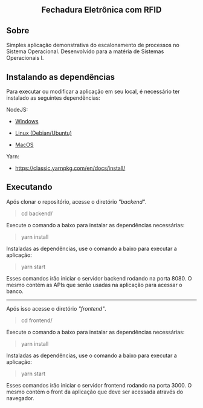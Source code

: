 <h2 align="center">Fechadura Eletrônica com RFID</h2>

## Sobre

Simples aplicação demonstrativa do escalonamento de processos no Sistema Operacional. Desenvolvido para a matéria de Sistemas Operacionais I.

## Instalando as dependências

Para executar ou modificar a aplicação em seu local, é necessário ter instalado as seguintes dependências:

  NodeJS:

  - [Windows](https://nodejs.org/en/download/)

  - [Linux (Debian/Ubuntu)](https://github.com/CristianAmbrosi/tutoriais/blob/master/Instalar%20Node.js%20no%20Ubuntu.md)

  - [MacOS](https://nodejs.org/en/download/)

  Yarn:
  
  - https://classic.yarnpkg.com/en/docs/install/

## Executando
  
  Após clonar o repositório, acesse o diretório *"backend"*.

  > cd backend/

  Execute o comando a baixo para instalar as dependências necessárias:

  > yarn install

  Instaladas as dependências, use o comando a baixo para executar a aplicação:

  > yarn start
  
  Esses comandos irão iniciar o servidor backend rodando na porta 8080. O mesmo contém as APIs que serão usadas na aplicação para acessar o banco.
  
  --------------------
  Após isso acesse o diretório *"frontend"*.

  > cd frontend/

  Execute o comando a baixo para instalar as dependências necessárias:

  > yarn install

  Instaladas as dependências, use o comando a baixo para executar a aplicação:

  > yarn start
  
  Esses comandos irão iniciar o servidor frontend rodando na porta 3000. O mesmo contém o front da aplicação que deve ser acessada através do navegador.
  

